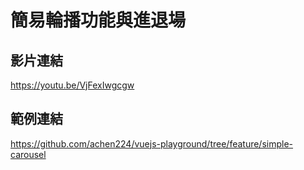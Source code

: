 # 簡易輪播功能與進退場

## 影片連結
https://youtu.be/VjFexIwgcgw

## 範例連結
https://github.com/achen224/vuejs-playground/tree/feature/simple-carousel